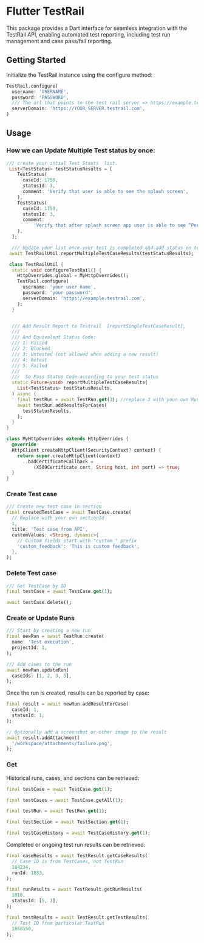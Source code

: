 
# Flutter TestRail

This package provides a Dart interface for seamless integration with the TestRail API, enabling automated test reporting, including test run management and case pass/fail reporting.

## Getting Started

Initialize the TestRail instance using the configure method:

```dart
TestRail.configure(
  username: 'USERNAME',
  password: 'PASSWORD',
  /// The url that points to the test rail server => https://example.testrail.com
  serverDomain: 'https://YOUR_SERVER.testrail.com',
)
```

## Usage


### How we can Update Multiple Test status by once:

```dart
/// create your intial Test Stauts  list. 
 List<TestStatus> testStatusResults = [
    TestStatus(
      caseId: 1758,
      statusId: 3,
      comment: 'Verify that user is able to see the splash screen',
    ),
    TestStatus(
      caseId: 1759,
      statusId: 3,
      comment:
          'Verify that after splash screen app user is able to see “Permission screen”',
    ),
  ];

  /// Update your list once your test is completed and add status on test rail with updated status.
 await TestRailUtil.reportMultipleTestCaseResults(testStatusResults);

 class TestRailUtil {
  static void configureTestRail() {
    HttpOverrides.global = MyHttpOverrides();
    TestRail.configure(
      username: 'your user name',
      password: 'your password',
      serverDomain: 'https://example.testrail.com',
    );
  }


  /// Add Result Report to Testrail  [reportSingleTestCaseResult],
  ///
  /// And Equivalent Status Code:
  /// 1: Passed
  /// 2: Blocked
  /// 3: Untested (not allowed when adding a new result)
  /// 4: Retest
  /// 5: Failed
  ///
  ///  So Pass Status Code according to your test status
  static Future<void> reportMultipleTestCaseResults(
    List<TestStatus> testStatusResults,
  ) async {
    final testRun = await TestRun.get(3); //replace 3 with your own Run Id.
    await testRun.addResultsForCases(
      testStatusResults,
    );
  }
}

class MyHttpOverrides extends HttpOverrides {
  @override
  HttpClient createHttpClient(SecurityContext? context) {
    return super.createHttpClient(context)
      ..badCertificateCallback =
          (X509Certificate cert, String host, int port) => true;
  }
}

```

### Create Test case
```dart
/// Create new test case in section
final createdTestCase = await TestCase.create(
  // Replace with your own sectionId
  1,
  title: 'Test case from API',
  customValues: <String, dynamic>{
    // Custom fields start with "custom_" prefix
    'custom_feedback': 'This is custom feedback',
  },
);
```

### Delete Test case
```dart
/// Get TestCase by ID
final testCase = await TestCase.get(1);

await testCase.delete();
```

### Create or Update Runs

```dart
/// Start by creating a new run
final newRun = await TestRun.create(
  name: 'Test execution',
  projectId: 1,
);

/// Add cases to the run
await newRun.updateRun(
  caseIds: [1, 2, 3, 5],
);
```

Once the run is created, results can be reported by case:

```dart
final result = await newRun.addResultForCase(
  caseId: 1,
  statusId: 1,
);

// Optionally add a screenshot or other image to the result
await result.addAttachment(
  '/workspace/attachments/failure.png',
);
```

### Get

Historical runs, cases, and sections can be retrieved:

```dart
final testCase = await TestCase.get(1);

final testCases = await TestCase.getAll(1);

final testRun = await TestRun.get(1);

final testSection = await TestSection.get(1);

final testCaseHistory = await TestCaseHistory.get(1);
```

Completed or ongoing test run results can be retrieved:

```dart
final caseResults = await TestResult.getCaseResults(
  // Case ID is from TestCases, not TestRun
  184234,
  runId: 1833,
);

final runResults = await TestResult.getRunResults(
  1818,
  statusId: [5, 1],
);

final testResults = await TestResult.getTestResults(
  // Test ID from particular TestRun
  1868150,
);
```